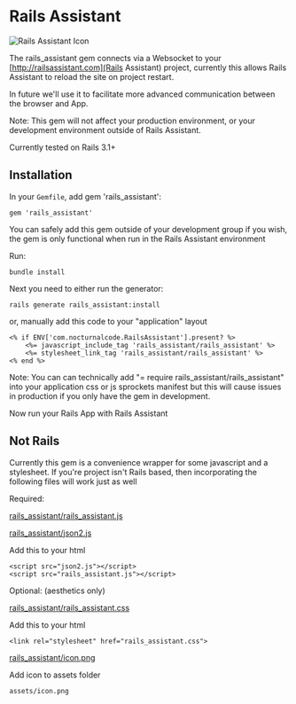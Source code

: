 # Rails Assistant

![Rails Assistant Icon](http://railsassistant.com/assets/IconMedium.png)

The rails_assistant gem connects via a Websocket to your [http://railsassistant.com](Rails Assistant) project, currently this allows Rails Assistant to reload the site on project restart.

In future we'll use it to facilitate more advanced communication between the browser and App.

Note: This gem will not affect your production environment, or your development environment outside of Rails Assistant.

Currently tested on Rails 3.1+

## Installation
In your `Gemfile`, add gem 'rails_assistant':

    gem 'rails_assistant'

You can safely add this gem outside of your development group if you wish, the gem is only functional when run in the Rails Assistant environment

Run:

    bundle install

Next you need to either run the generator:

    rails generate rails_assistant:install

or, manually add this code to your "application" layout

	<% if ENV['com.nocturnalcode.RailsAssistant'].present? %>
    	<%= javascript_include_tag 'rails_assistant/rails_assistant' %>
    	<%= stylesheet_link_tag 'rails_assistant/rails_assistant' %>
	<% end %>

Note: You can can technically add "= require rails_assistant/rails_assistant" into your application css or js sprockets manifest but this will cause issues in production if you only have the gem in development.

Now run your Rails App with Rails Assistant

## Not Rails
Currently this gem is a convenience wrapper for some javascript and a stylesheet. If you're project isn't Rails based, then incorporating the following files will work just as well

Required:

[rails_assistant/rails_assistant.js](http://github.com/NocturnalCode/rails_assistant/blob/master/app/assets/javascripts/rails_assistant/rails_assistant.js.erb)

[rails_assistant/json2.js](https://github.com/NocturnalCode/rails_assistant/blob/master/app/assets/javascripts/rails_assistant/json2.js)
	

Add this to your html

	<script src="json2.js"></script>
	<script src="rails_assistant.js"></script> 

Optional: (aesthetics only)

[rails_assistant/rails_assistant.css](http://github.com/NocturnalCode/rails_assistant/blob/master/app/assets/stylesheets/rails_assistant/rails_assistant.css.erb)

Add this to your html

	<link rel="stylesheet" href="rails_assistant.css">

[rails_assistant/icon.png](http://github.com/NocturnalCode/rails_assistant/blob/master/app/assets/images/rails_assistant/icon.png)

Add icon to assets folder 

	assets/icon.png
